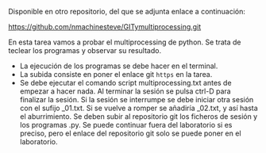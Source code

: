 Disponible en otro repositorio, del que se adjunta enlace a continuación:

https://github.com/nmachinesteve/GITymultiprocessing.git



En esta tarea vamos a probar el multiprocessing de python. Se trata de teclear los programas y observar su resultado.

- La ejecución de los programas se debe hacer en el terminal.
- La subida consiste en poner el enlace git <code>https</code> en la tarea.
- Se debe ejecutar el comando script multiprocessing.txt antes de empezar a hacer nada. Al terminar la sesión se pulsa ctrl-D para finalizar la sesión. Si la sesión se interrumpe se debe iniciar otra sesión con el sufijo _01.txt. Si se vuelve a romper se añadiría _02.txt, y así hasta el aburrimiento.
Se deben subir al repositorio git los ficheros de sesión y los programas .py. Se puede continuar fuera del laboratorio si es preciso, pero el enlace del repositorio git solo se puede poner en el laboratorio.
